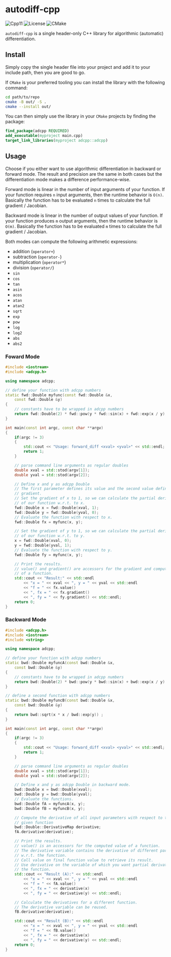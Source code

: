 # autodiff-cpp

![Cpp11](https://img.shields.io/badge/C%2B%2B-11-blue.svg)
![License](https://img.shields.io/packagist/l/doctrine/orm.svg)
![CMake](https://github.com/Rookfighter/autodiff-cpp/actions/workflows/cmake.yml/badge.svg)

```autodiff-cpp``` is a single header-only C++ library for algorithmic (automatic)
differentiation.

## Install

Simply copy the single header file into your project and add it to your include path, then you are
good to go.

If `CMake` is your preferred tooling you can install the library with the following command:

```bash
cd path/to/repo
cmake -B out/ -S .
cmake --install out/
```

You can then simply use the library in your `CMake` projects by finding the package:

```cmake
find_package(adcpp REQUIRED)
add_executable(myproject main.cpp)
target_link_libraries(myproject adcpp::adcpp)
```

## Usage

Choose if you either want to use algorithmic differentiation in backward
or forward mode. The result and precision are the same in both cases but
the differentiation mode makes a difference performance-wise.

Forward mode is linear in the number of input arguments of your function.
If your function requires ```n``` input arguments, then the runtime behavior
is ```O(n)```. Basically the function has to be evaluated ```n``` times to
calculate the full gradient / Jacobian.

Backward mode is linear in the number of output values of your function.
If your function produces ```m``` output arguments, then the runtime behavior
is ```O(m)```. Basically the function has to be evaluated ```m``` times to
calculate the full gradient / Jacobian.

Both modes can compute the following arithmetic expressions:

* addition (```operator+```)
* subtraction (```operator-```)
* multiplication (```operator*```)
* division (```operator/```)
* ```sin```
* ```cos```
* ```tan```
* ```asin```
* ```acos```
* ```atan```
* ```atan2```
* ```sqrt```
* ```exp```
* ```pow```
* ```log```
* ```log2```
* ```abs```
* ```abs2```

### Foward Mode

```cpp
#include <iostream>
#include <adcpp.h>

using namespace adcpp;

// define your function with adcpp numbers
static fwd::Double myfunc(const fwd::Double &x,
    const fwd::Double &y)
{
    // constants have to be wrapped in adcpp numbers
    return fwd::Double(2) * fwd::pow(y * fwd::sin(x) + fwd::exp(x / y), 2);
}

int main(const int argc, const char **argv)
{
    if(argc != 3)
    {
        std::cout << "Usage: forward_diff <xval> <yval>" << std::endl;
        return 1;
    }

    // parse command line arguments as regular doubles
    double xval = std::stod(argv[1]);
    double yval = std::stod(argv[2]);

    // Define x and y as adcpp Double
    // The first parameter defines its value and the second value defines its
    // gradient.
    // Set the gradient of x to 1, so we can calculate the partial derivative
    // of our function w.r.t. to x.
    fwd::Double x = fwd::Double(xval, 1);
    fwd::Double y = fwd::Double(yval, 0);
    // Evaluate the function with respect to x.
    fwd::Double fx = myfunc(x, y);

    // Set the gradient of y to 1, so we can calculate the partial derivative
    // of our function w.r.t. to y.
    x = fwd::Double(xval, 0);
    y = fwd::Double(yval, 1);
    // Evaluate the function with respect to y.
    fwd::Double fy = myfunc(x, y);

    // Print the results.
    // value() and gradient() are accessors for the gradient and computed value
    // of a function.
    std::cout << "Result:" << std::endl
        << "x = " << xval << ", y = " << yval << std::endl
        << "f = " << fx.value()
        << ", fx = " << fx.gradient()
        << ", fy = " << fy.gradient() << std::endl;
    return 0;
}
```

### Backward Mode

```cpp
#include <adcpp.h>
#include <iostream>
#include <string>

using namespace adcpp;

// define your function with adcpp numbers
static bwd::Double myfuncA(const bwd::Double &x,
    const bwd::Double &y)
{
    // constants have to be wrapped in adcpp numbers
    return bwd::Double(2) * bwd::pow(y * bwd::sin(x) + bwd::exp(x / y), 2);
}

// define a second function with adcpp numbers
static bwd::Double myfuncB(const bwd::Double &x,
    const bwd::Double &y)
{
    return bwd::sqrt(x * x / bwd::exp(y)) ;
}

int main(const int argc, const char **argv)
{
    if(argc != 3)
    {
        std::cout << "Usage: forward_diff <xval> <yval>" << std::endl;
        return 1;
    }

    // parse command line arguments as regular doubles
    double xval = std::stod(argv[1]);
    double yval = std::stod(argv[2]);

    // Define x and y as adcpp Double in backward mode.
    bwd::Double x = bwd::Double(xval);
    bwd::Double y = bwd::Double(yval);
    // Evaluate the functions.
    bwd::Double fA = myfuncA(x, y);
    bwd::Double fB = myfuncB(x, y);

    // Compute the derivative of all input parameters with respect to the
    // given function
    bwd::Double::DerivativeMap derivative;
    fA.derivative(derivative);

    // Print the results.
    // value() is an accessors for the computed value of a function.
    // The derivative variable contains the derivative of different parameters
    // w.r.t. the function.
    // Call value on final function value to retrieve its result.
    // Use derivative on the variable of which you want partial derivatives for
    // the function.
    std::cout << "Result (A):" << std::endl
        << "x = " << xval << ", y = " << yval << std::endl
        << "f = " << fA.value()
        << ", fx = " << derivative(x)
        << ", fy = " << derivative(y) << std::endl;

    // Calculate the derivatives for a different function.
    // The derivative variable can be reused.
    fB.derivative(derivative);

    std::cout << "Result (B):" << std::endl
        << "x = " << xval << ", y = " << yval << std::endl
        << "f = " << fB.value()
        << ", fx = " << derivative(x)
        << ", fy = " << derivative(y) << std::endl;
    return 0;
}
```
